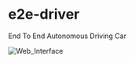 # e2e-driver
End To End Autonomous Driving Car

<img src="https://github.com/Mekala02/e2e-driver/blob/main/docs/web_interface.gif" title="Web_Interface" alt="Web_Interface"/>&nbsp;
